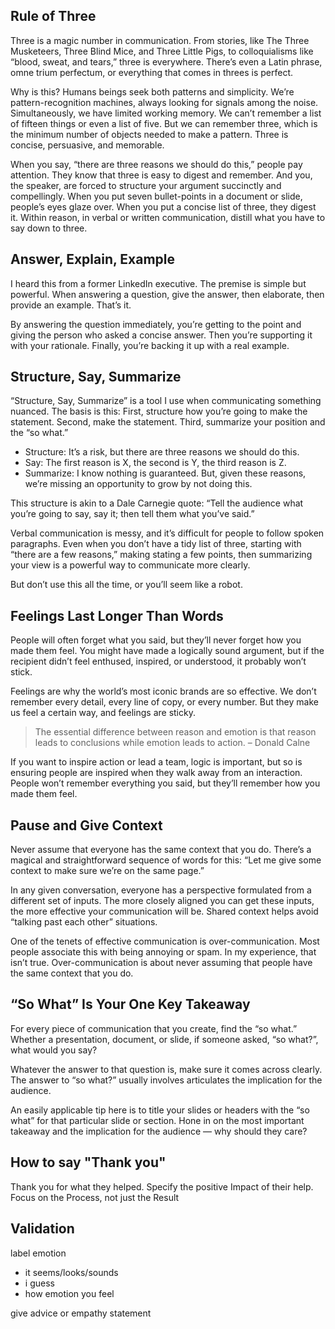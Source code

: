 ## Rule of Three
Three is a magic number in communication. From stories, like The Three Musketeers, Three Blind Mice, and Three Little Pigs, to colloquialisms like “blood, sweat, and tears,” three is everywhere. There’s even a Latin phrase, omne trium perfectum, or everything that comes in threes is perfect.

Why is this? Humans beings seek both patterns and simplicity. We’re pattern-recognition machines, always looking for signals among the noise. Simultaneously, we have limited working memory. We can’t remember a list of fifteen things or even a list of five. But we can remember three, which is the minimum number of objects needed to make a pattern. Three is concise, persuasive, and memorable.

When you say, “there are three reasons we should do this,” people pay attention. They know that three is easy to digest and remember. And you, the speaker, are forced to structure your argument succinctly and compellingly. When you put seven bullet-points in a document or slide, people’s eyes glaze over. When you put a concise list of three, they digest it. Within reason, in verbal or written communication, distill what you have to say down to three.

## Answer, Explain, Example
I heard this from a former LinkedIn executive. The premise is simple but powerful. When answering a question, give the answer, then elaborate, then provide an example. That’s it.

By answering the question immediately, you’re getting to the point and giving the person who asked a concise answer. Then you’re supporting it with your rationale. Finally, you’re backing it up with a real example.

## Structure, Say, Summarize
“Structure, Say, Summarize” is a tool I use when communicating something nuanced. The basis is this: First, structure how you’re going to make the statement. Second, make the statement. Third, summarize your position and the “so what.”

- Structure: It’s a risk, but there are three reasons we should do this.
- Say: The first reason is X, the second is Y, the third reason is Z.
- Summarize: I know nothing is guaranteed. But, given these reasons, we’re missing an opportunity to grow by not doing this.

This structure is akin to a Dale Carnegie quote: “Tell the audience what you’re going to say, say it; then tell them what you’ve said.”

Verbal communication is messy, and it’s difficult for people to follow spoken paragraphs. Even when you don’t have a tidy list of three, starting with “there are a few reasons,” making stating a few points, then summarizing your view is a powerful way to communicate more clearly.

But don’t use this all the time, or you’ll seem like a robot.

## Feelings Last Longer Than Words
People will often forget what you said, but they’ll never forget how you made them feel. You might have made a logically sound argument, but if the recipient didn’t feel enthused, inspired, or understood, it probably won’t stick.

Feelings are why the world’s most iconic brands are so effective. We don’t remember every detail, every line of copy, or every number. But they make us feel a certain way, and feelings are sticky.

> The essential difference between reason and emotion is that reason leads to conclusions while emotion leads to action. – Donald Calne

If you want to inspire action or lead a team, logic is important, but so is ensuring people are inspired when they walk away from an interaction. People won’t remember everything you said, but they’ll remember how you made them feel.

## Pause and Give Context
Never assume that everyone has the same context that you do. There’s a magical and straightforward sequence of words for this: “Let me give some context to make sure we’re on the same page.”

In any given conversation, everyone has a perspective formulated from a different set of inputs. The more closely aligned you can get these inputs, the more effective your communication will be. Shared context helps avoid “talking past each other” situations.

One of the tenets of effective communication is over-communication. Most people associate this with being annoying or spam. In my experience, that isn’t true. Over-communication is about never assuming that people have the same context that you do.

## “So What” Is Your One Key Takeaway
For every piece of communication that you create, find the “so what.” Whether a presentation, document, or slide, if someone asked, “so what?”, what would you say?

Whatever the answer to that question is, make sure it comes across clearly. The answer to “so what?” usually involves articulates the implication for the audience.

An easily applicable tip here is to title your slides or headers with the “so what” for that particular slide or section. Hone in on the most important takeaway and the implication for the audience — why should they care?

## How to say "Thank you"
Thank you for what they helped. Specify the positive Impact of their help. Focus on the Process, not just the Result

## Validation
label emotion
- it seems/looks/sounds
- i guess
- how emotion you feel

give advice or empathy statement


